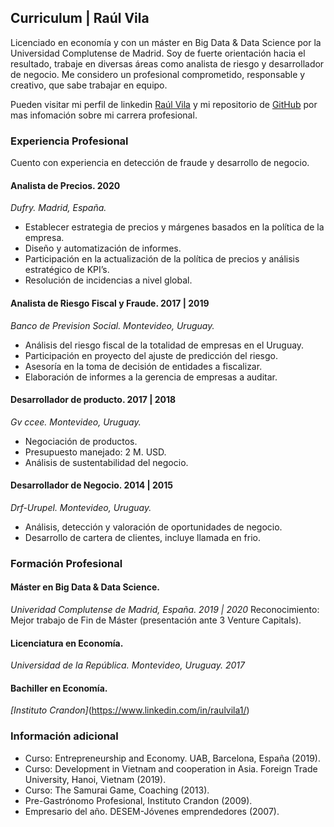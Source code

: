 ## Curriculum | Raúl Vila 

Licenciado en economía y con un máster en Big Data & Data Science por la Universidad Complutense de Madrid. Soy de fuerte orientación hacia el resultado, trabaje en diversas áreas como analista de riesgo y desarrollador de negocio. Me considero un profesional comprometido, responsable y creativo, que sabe trabajar en equipo.

Pueden visitar mi perfil de linkedin [Raúl Vila](https://www.linkedin.com/in/raulvila1/) y mi repositorio de [GitHub](https://github.com/rairaval) por mas infomación sobre mi carrera profesional.

### Experiencia Profesional

Cuento con experiencia en detección de fraude y desarrollo de negocio. 

#### Analista de Precios. 2020 
*Dufry. Madrid, España.*
- Establecer estrategia de precios y márgenes basados en la política de la empresa. 
- Diseño y automatización de informes.
- Participación en la actualización de la política de precios y análisis estratégico de KPI’s.
- Resolución de incidencias a nivel global. 

 
#### Analista de Riesgo Fiscal y Fraude.  2017  |  2019 
*Banco de Prevision Social. Montevideo, Uruguay.*
- Análisis del riesgo fiscal de la totalidad de empresas en el Uruguay.
- Participación en proyecto del ajuste de predicción del riesgo.
- Asesoría en la toma de decisión de entidades a fiscalizar.
- Elaboración de informes a la gerencia de empresas a auditar.


#### Desarrollador de producto.  2017  |  2018 
*Gv ccee. Montevideo, Uruguay.*
- Negociación de productos. 
- Presupuesto manejado: 2 M. USD.
- Análisis de sustentabilidad del negocio.
 
#### Desarrollador de Negocio.  2014  |  2015 
*Drf-Urupel. Montevideo, Uruguay.*
- Análisis, detección y valoración de oportunidades de negocio.
- Desarrollo de cartera de clientes, incluye llamada en frio.


### Formación Profesional

#### Máster en Big Data & Data Science.     
*Univeridad Complutense de Madrid, España. 2019 | 2020*
Reconocimiento: Mejor trabajo de Fin de Máster (presentación ante 3 Venture Capitals). 

#### Licenciatura en Economía. 
*Universidad de la República. Montevideo, Uruguay. 2017*


#### Bachiller en Economía.
*[Instituto Crandon]*(https://www.linkedin.com/in/raulvila1/)

### Información adicional 
- Curso: Entrepreneurship and Economy. UAB, Barcelona, España (2019).
- Curso: Development in Vietnam and cooperation in Asia. Foreign Trade University, Hanoi, Vietnam (2019).
- Curso: The Samurai Game, Coaching (2013). 
- Pre-Gastrónomo Profesional, Instituto Crandon (2009).
- Empresario del año. DESEM-Jóvenes emprendedores (2007). 


